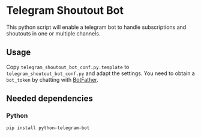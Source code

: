# Telegram Shoutout Bot

This python script will enable a telegram bot to handle subscriptions and shoutouts in one or multiple channels.

## Usage

Copy `telegram_shoutout_bot_conf.py.template` to `telegram_shoutout_bot_conf.py` and adapt the settings.
You need to obtain a `bot_token` by chatting with [BotFather](https://t.me/BotFather).

## Needed dependencies

### Python

```
pip install python-telegram-bot
```


